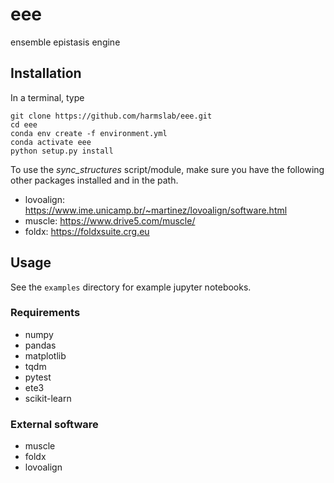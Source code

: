 # eee
ensemble epistasis engine

## Installation

In a terminal, type

```
git clone https://github.com/harmslab/eee.git 
cd eee
conda env create -f environment.yml
conda activate eee
python setup.py install
```

To use the *sync_structures* script/module, make sure you have the following
other packages installed and in the path. 

+ lovoalign: https://www.ime.unicamp.br/~martinez/lovoalign/software.html
+ muscle: https://www.drive5.com/muscle/
+ foldx: https://foldxsuite.crg.eu

## Usage

See the `examples` directory for example jupyter notebooks. 

### Requirements

+ numpy
+ pandas
+ matplotlib
+ tqdm
+ pytest
+ ete3
+ scikit-learn


### External software

+ muscle
+ foldx
+ lovoalign



